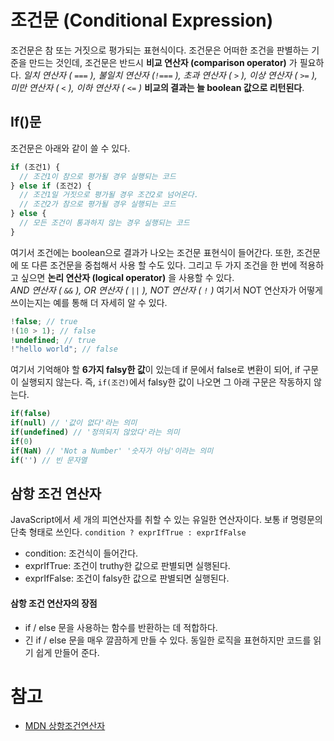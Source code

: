# 조건문 (Conditional Expression)

조건문은 참 또는 거짓으로 평가되는 표현식이다. 조건문은 어떠한 조건을 판별하는 기준을 만드는 것인데, 조건문은 반드시 **비교 연산자 (comparison operator)** 가 필요하다.
_일치 연산자 ( `===` ), 불일치 연산자 (`!===` ), 초과 연산자 ( `>` ), 이상 연산자 ( `>=` ), 미만 연산자 ( `<` ), 이하 연산자 ( `<=` )_
**비교의 결과는 늘 boolean 값으로 리턴된다**.

## If()문

조건문은 아래와 같이 쓸 수 있다.

```js
if (조건1) {
  // 조건1이 참으로 평가될 경우 실행되는 코드
} else if (조건2) {
  // 조건1일 거짓으로 평가될 경우 조건2로 넘어온다.
  // 조건2가 참으로 평가될 경우 실행되는 코드
} else {
  // 모든 조건이 통과하지 않는 경우 실행되는 코드
}
```

여기서 조건에는 boolean으로 결과가 나오는 조건문 표현식이 들어간다. 또한, 조건문에 또 다른 조건문을 중첩해서 사용 할 수도 있다. 그리고 두 가지 조건을 한 번에 적용하고 싶으면 **논리 연산자 (logical operator)** 을 사용할 수 있다.  
_AND 연산자 ( `&&` ), OR 연산자 ( `||` ), NOT 연산자 ( `!` )_
여기서 NOT 연산자가 어떻게 쓰이는지는 예를 통해 더 자세히 알 수 있다.

```js
!false; // true
!(10 > 1); // false
!undefined; // true
!"hello world"; // false
```

여기서 기억해야 할 **6가지 falsy한 값**이 있는데 if 문에서 false로 변환이 되어, if 구문이 실행되지 않는다. 즉, `if(조건)`에서 falsy한 값이 나오면 그 아래 구문은 작동하지 않는다.

```js
if(false)
if(null) // '값이 없다'라는 의미
if(undefined) // '정의되지 않았다'라는 의미
if(0)
if(NaN) // 'Not a Number' '숫자가 아님'이라는 의미
if('') // 빈 문자열
```

## 삼항 조건 연산자

JavaScript에서 세 개의 피연산자를 취할 수 있는 유일한 연산자이다. 보통 if 명령문의 단축 형태로 쓰인다.
`condition ? exprIfTrue : exprIfFalse `

- condition: 조건식이 들어간다.
- exprIfTrue: 조건이 truthy한 값으로 판별되면 실행된다.
- exprIfFalse: 조건이 falsy한 값으로 판별되면 실행된다.

#### 삼항 조건 연산자의 장점

- if / else 문을 사용하는 함수를 반환하는 데 적합하다.
- 긴 if / else 문을 매우 깔끔하게 만들 수 있다. 동일한 로직을 표현하지만 코드를 읽기 쉽게 만들어 준다.

# 참고

- [MDN 상항조건연산자](https://developer.mozilla.org/ko/docs/Web/JavaScript/Reference/Operators/Conditional_Operator)
